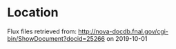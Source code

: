 # Location

Flux files retrieved from: http://nova-docdb.fnal.gov/cgi-bin/ShowDocument?docid=25266 on
2019-10-01
